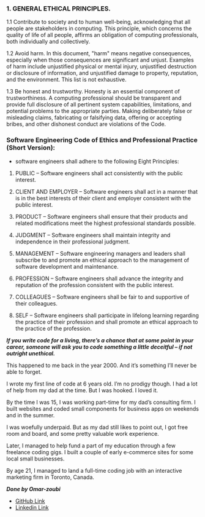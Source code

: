 ### 1. GENERAL ETHICAL PRINCIPLES.

1.1 Contribute to society and to human well-being, acknowledging that all people are stakeholders in computing.
This principle, which concerns the quality of life of all people, affirms an obligation of computing professionals, both individually and collectively.

1.2 Avoid harm.
In this document, "harm" means negative consequences, especially when those consequences are significant and unjust. Examples of harm include unjustified physical or mental injury, unjustified destruction or disclosure of information, and unjustified damage to property, reputation, and the environment. This list is not exhaustive.

1.3 Be honest and trustworthy.
Honesty is an essential component of trustworthiness. A computing professional should be transparent and provide full disclosure of all pertinent system capabilities, limitations, and potential problems to the appropriate parties. Making deliberately false or misleading claims, fabricating or falsifying data, offering or accepting bribes, and other dishonest conduct are violations of the Code.

### Software Engineering Code of Ethics and Professional Practice (Short Version):
- software engineers shall adhere to the following Eight Principles:

1. PUBLIC – Software engineers shall act consistently with the public interest.

2. CLIENT AND EMPLOYER – Software engineers shall act in a manner that is in the best interests of their client and employer consistent with the public interest.

3. PRODUCT – Software engineers shall ensure that their products and related modifications meet the highest professional standards possible.

4. JUDGMENT – Software engineers shall maintain integrity and independence in their professional judgment.

5. MANAGEMENT – Software engineering managers and leaders shall subscribe to and promote an ethical approach to the management of software development and maintenance.

6. PROFESSION – Software engineers shall advance the integrity and reputation of the profession consistent with the public interest.

7. COLLEAGUES – Software engineers shall be fair to and supportive of their colleagues.

8. SELF – Software engineers shall participate in lifelong learning regarding the practice of their profession and shall promote an ethical approach to the practice of the profession.



***If you write code for a living, there’s a chance that at some point in your career, someone will ask you to code something a little deceitful – if not outright unethical.***

This happened to me back in the year 2000. And it’s something I’ll never be able to forget.

I wrote my first line of code at 6 years old. I’m no prodigy though. I had a lot of help from my dad at the time. But I was hooked. I loved it.

By the time I was 15, I was working part-time for my dad’s consulting firm. I built websites and coded small components for business apps on weekends and in the summer.

I was woefully underpaid. But as my dad still likes to point out, I got free room and board, and some pretty valuable work experience.

Later, I managed to help fund a part of my education through a few freelance coding gigs. I built a couple of early e-commerce sites for some local small businesses.

By age 21, I managed to land a full-time coding job with an interactive marketing firm in Toronto, Canada.



***Done by Omar-zoubi***
- [GitHub Link](https://github.com/Omar-zoubi)
- [Linkedin Link](https://www.linkedin.com/in/omar-alzoubi-54034bb4/)